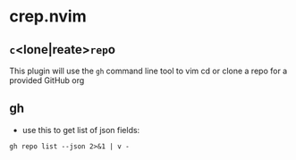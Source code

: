 # crep.nvim

## `c`<lone|reate>`rep`o

This plugin will use the `gh` command line tool to vim cd or clone a repo for a provided GitHub org

## gh

* use this to get list of json fields:
```
gh repo list --json 2>&1 | v -
```
